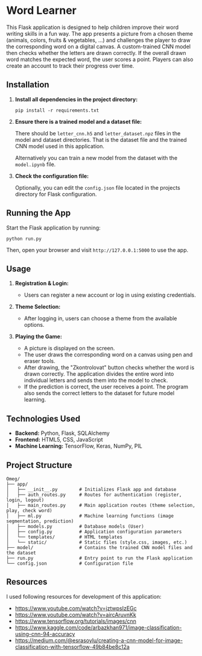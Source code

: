 # Word Learner

This Flask application is designed to help children improve their word writing skills in a fun way. The app presents a picture from a chosen theme (animals, colors, fruits & vegetables, ...) and challenges the player to draw the corresponding word on a digital canvas. A custom-trained CNN model then checks whether the letters are drawn correctly. If the overall drawn word matches the expected word, the user scores a point. Players can also create an account to track their progress over time.

## Installation

1. **Install all dependencies in the project directory:**

   ```
   pip install -r requirements.txt
   ```

2. **Ensure there is a trained model and a dataset file:**

   There should be `letter_cnn.h5` and `letter_dataset.npz` files in the model and dataset directories. That is the dataset file and the trained CNN model used in this application.

   Alternatively you can train a new model from the dataset with the `model.ipynb` file. 

3. **Check the configuration file:**

   Optionally, you can edit the `config.json` file located in the projects directory for Flask configuration.

## Running the App

Start the Flask application by running:

```
python run.py
```

Then, open your browser and visit `http://127.0.0.1:5000` to use the app.

## Usage

1. **Registration & Login:**  
   - Users can register a new account or log in using existing credentials.
   
2. **Theme Selection:**  
   - After logging in, users can choose a theme from the available options.
   
3. **Playing the Game:**  
   - A picture is displayed on the screen.
   - The user draws the corresponding word on a canvas using pen and eraser tools.
   - After drawing, the "Zkontrolovat" button checks whether the word is drawn correctly. The application divides the entire word into individual letters and sends them into the model to check.
   - If the prediction is correct, the user receives a point. The program also sends the correct letters to the dataset for future model learning.

## Technologies Used

- **Backend:** Python, Flask, SQLAlchemy
- **Frontend:** HTML5, CSS, JavaScript
- **Machine Learning:** TensorFlow, Keras, NumPy, PIL

## Project Structure

```
Omeg/
├── app/
│   ├── __init__.py        # Initializes Flask app and database
│   ├── auth_routes.py     # Routes for authentication (register, login, logout)
│   ├── main_routes.py     # Main application routes (theme selection, play, check word)
│   ├── ml.py              # Machine learning functions (image segmentation, prediction)
│   ├── models.py          # Database models (User)
│   ├── config.py          # Application configuration parameters
│   └── templates/         # HTML templates
│   └── static/            # Static files (style.css, images, etc.)
├── model/                 # Contains the trained CNN model files and the dataset
├── run.py                 # Entry point to run the Flask application
└── config.json            # Configuration file
```

## Resources
I used following resources for development of this application:
- https://www.youtube.com/watch?v=jztwpsIzEGc
- https://www.youtube.com/watch?v=aircAruvnKk
- https://www.tensorflow.org/tutorials/images/cnn
- https://www.kaggle.com/code/arbazkhan971/image-classification-using-cnn-94-accuracy
- https://medium.com/@esrasoylu/creating-a-cnn-model-for-image-classification-with-tensorflow-49b84be8c12a
